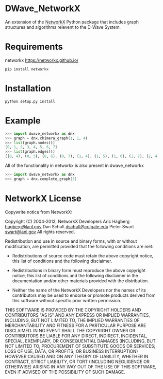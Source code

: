 # DWave_NetworkX

An extension of the [NetworkX](http://networkx.github.io/) Python package that includes graph structures and algorithms relevent to the D-Wave System.

# Requirements
networkx https://networkx.github.io/

`pip install networkx`

# Installation
`python setup.py install`

# Example
```python
>>> import dwave_networkx as dnx
>>> graph = dnx.chimera_graph(1, 1, 4)
>>> list(graph.nodes())
[0, 1, 2, 3, 4, 5, 6, 7]
>>> list(graph.edges())
[(0, 4), (0, 5), (0, 6), (0, 7), (1, 4), (1, 5), (1, 6), (1, 7), (2, 4), (2, 5), (2, 6), (2, 7), (3, 4), (3, 5), (3, 6), (3, 7)]
```

All of the functionality in networkx is also present in dwave_networkx
```python
>>> import dwave_networkx as dnx
>>> graph = dnx.complete_graph(3)
```

# NetworkX License
Copywrite notice from NetworkX:

Copyright (C) 2004-2012, NetworkX Developers
Aric Hagberg <hagberg@lanl.gov>
Dan Schult <dschult@colgate.edu>
Pieter Swart <swart@lanl.gov>
All rights reserved.

Redistribution and use in source and binary forms, with or without
modification, are permitted provided that the following conditions are
met:

  * Redistributions of source code must retain the above copyright
    notice, this list of conditions and the following disclaimer.

  * Redistributions in binary form must reproduce the above
    copyright notice, this list of conditions and the following
    disclaimer in the documentation and/or other materials provided
    with the distribution.

  * Neither the name of the NetworkX Developers nor the names of its
    contributors may be used to endorse or promote products derived
    from this software without specific prior written permission.


THIS SOFTWARE IS PROVIDED BY THE COPYRIGHT HOLDERS AND CONTRIBUTORS
"AS IS" AND ANY EXPRESS OR IMPLIED WARRANTIES, INCLUDING, BUT NOT
LIMITED TO, THE IMPLIED WARRANTIES OF MERCHANTABILITY AND FITNESS FOR
A PARTICULAR PURPOSE ARE DISCLAIMED. IN NO EVENT SHALL THE COPYRIGHT
OWNER OR CONTRIBUTORS BE LIABLE FOR ANY DIRECT, INDIRECT, INCIDENTAL,
SPECIAL, EXEMPLARY, OR CONSEQUENTIAL DAMAGES (INCLUDING, BUT NOT
LIMITED TO, PROCUREMENT OF SUBSTITUTE GOODS OR SERVICES; LOSS OF USE,
DATA, OR PROFITS; OR BUSINESS INTERRUPTION) HOWEVER CAUSED AND ON ANY
THEORY OF LIABILITY, WHETHER IN CONTRACT, STRICT LIABILITY, OR TORT
(INCLUDING NEGLIGENCE OR OTHERWISE) ARISING IN ANY WAY OUT OF THE USE
OF THIS SOFTWARE, EVEN IF ADVISED OF THE POSSIBILITY OF SUCH DAMAGE.